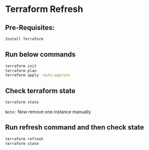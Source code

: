 # Terraform Refresh

## Pre-Requisites:

```bash
Install Terraform
```

## Run below commands

```bash
terraform init
terraform plan
terraform apply -auto-approve
```

## Check terraform state

```bash
terraform state
```

```Note:```  Now remove one instance manually

## Run refresh command and then check state

```bash
terraform refresh
terraform state
```


